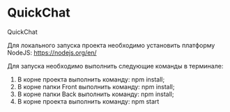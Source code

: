 # QuickChat

QuickChat

Для локального запуска проекта необходимо установить платформу NodeJS:
https://nodejs.org/en/

Для запуска необходимо выполнить следующие команды в терминале:

1. В корне проекта выполнить команду: npm install;
2. В корне папки Front выполнить команду: npm install;
3. В корне папки Back выполнить команду: npm install;
4. В корне проекта выполнить команду: npm start
